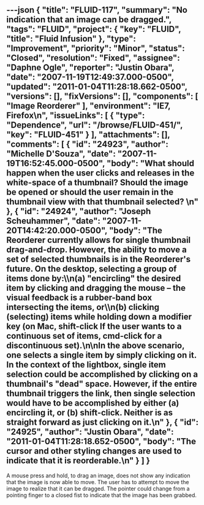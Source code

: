 ---json
{
  "title": "FLUID-117",
  "summary": "No indication that an image can be dragged.",
  "tags": "FLUID",
  "project": {
    "key": "FLUID",
    "title": "Fluid Infusion"
  },
  "type": "Improvement",
  "priority": "Minor",
  "status": "Closed",
  "resolution": "Fixed",
  "assignee": "Daphne Ogle",
  "reporter": "Justin Obara",
  "date": "2007-11-19T12:49:37.000-0500",
  "updated": "2011-01-04T11:28:18.662-0500",
  "versions": [],
  "fixVersions": [],
  "components": [
    "Image Reorderer"
  ],
  "environment": "IE7, Firefox\n",
  "issueLinks": [
    {
      "type": "Dependence",
      "url": "/browse/FLUID-451/",
      "key": "FLUID-451"
    }
  ],
  "attachments": [],
  "comments": [
    {
      "id": "24923",
      "author": "Michelle D'Souza",
      "date": "2007-11-19T16:52:45.000-0500",
      "body": "What should happen when the user clicks and releases in the white-space of a thumbnail? Should the image be opened or should the user remain in the thumbnail view with that thumbnail selected?&#x20;\n"
    },
    {
      "id": "24924",
      "author": "Joseph Scheuhammer",
      "date": "2007-11-20T14:42:20.000-0500",
      "body": "The Reorderer currently allows for single thumbnail drag-and-drop.  However, the ability to move a set of selected thumbnails is in the Reorderer's future.  On the desktop, selecting a group of items done by:\\\n(a) \"encircling\" the desired item by clicking and dragging the mouse – the visual feedback is a rubber-band box intersecting the items, or\\\n(b) clicking (selecting) items while holding down a modifier key (on Mac, shift-click If the user wants to a continuous set of items, cmd-click for a discontinuous set).\n\nIn the above scenario, one selects a single item by simply clicking on it.  In the context of the lightbox, single item selection could be accomplished by clicking on a thumbnail's \"dead\" space.  However, if the entire thumbnail triggers the link, then single selection would have to be accomplished by either (a) encircling it, or (b) shift-click.  Neither is as straight forward as just clicking on it.\n"
    },
    {
      "id": "24925",
      "author": "Justin Obara",
      "date": "2011-01-04T11:28:18.652-0500",
      "body": "The  cursor and other styling changes are used to indicate that it is reorderable.\n"
    }
  ]
}
---
A mouse press and hold, to drag an image, does not show any indication that the image is now able to move. The user has to attempt to move the image to realize that it can be dragged. The pointer could change from a pointing finger to a closed fist to indicate that the image has been grabbed.

        
